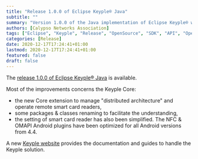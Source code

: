 ```yaml
---
title: "Release 1.0.0 of Eclipse Keyple® Java"
subtitle: ""
summary: "Version 1.0.0 of the Java implementation of Eclipse Keyple® was released December 17, 2020."
authors: [Calypso Networks Association]
tags: ["Eclipse", "Keyple", "Release", "OpenSource", "SDK", "API", "OpenSolutions", "Ticketing", "MaaS", "CNA"]
categories: [Release]
date: 2020-12-17T17:24:41+01:00
lastmod: 2020-12-17T17:24:41+01:00
featured: false
draft: false
---
```


The [release 1.0.0 of Eclipse Keyple® Java](https://github.com/eclipse-keyple/keyple-java/releases/tag/1.0.0) is available.

Most of the improvements concerns the Keyple Core:
- the new Core extension to manage "distributed architecture" and operate remote smart card readers,
- some packages & classes renaming to facilitate the understanding,
- the setting of smart card reader has also been simplified.
The NFC & OMAPI Android plugins have been optimized for all Android versions from 4.4.

A new [Keyple website](https://keyple.org/) provides the documentation and guides to handle the Keyple solution.

